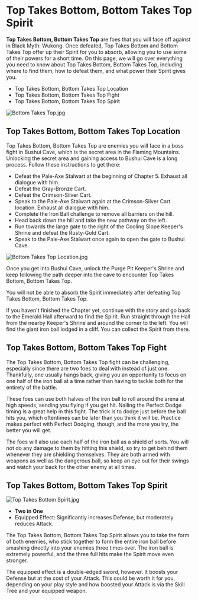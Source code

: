 # Top Takes Bottom, Bottom Takes Top Spirit

**Top Takes Bottom, Bottom Takes Top** are foes that you will face off against in Black Myth: Wukong. Once defeated, Top Takes Bottom and Bottom Takes Top offer up their Spirit for you to absorb, allowing you to use some of their powers for a short time. On this page, we will go over everything you need to know about Top Takes Bottom, Bottom Takes Top, including where to find them, how to defeat them, and what power their Spirit gives you. 

  * Top Takes Bottom, Bottom Takes Top Location
* Top Takes Bottom, Bottom Takes Top Fight
* Top Takes Bottom, Bottom Takes Top Spirit

![Bottom Takes Top.jpg](https://oyster.ignimgs.com/mediawiki/apis.ign.com/black-myth-wukong/2/21/Bottom_Takes_Top.jpg)

## Top Takes Bottom, Bottom Takes Top Location

Top Takes Bottom, Bottom Takes Top are enemies you will face in a boss fight in Bushui Cave, which is the secret area in the Flaming Mountains. Unlocking the secret area and gaining access to Bushui Cave is a long process. Follow these instructions to get there: 

  * Defeat the Pale-Axe Stalwart at the beginning of Chapter 5. Exhaust all dialogue with him.
  * Defeat the Gray-Bronze Cart.
  * Defeat the Crimson-Silver Cart.
  * Speak to the Pale-Axe Stalwart again at the Crimson-Silver Cart location. Exhaust all dialogue with him.
  * Complete the Iron Ball challenge to remove all barriers on the hill.
  * Head back down the hill and take the new pathway on the left.
  * Run towards the large gate to the right of the Cooling Slope Keeper's Shrine and defeat the Rusty-Gold Cart.
  * Speak to the Pale-Axe Stalwart once again to open the gate to Bushui Cave.

![Bottom Takes Top Location.jpg](https://oyster.ignimgs.com/mediawiki/apis.ign.com/black-myth-wukong/1/14/Bottom_Takes_Top_Location.jpg)

Once you get into Bushui Cave, unlock the Purge Pit Keeper's Shrine and keep following the path deeper into the cave to encounter Top Takes Bottom, Bottom Takes Top. 

You will not be able to absorb the Spirit immediately after defeating Top Takes Bottom, Bottom Takes Top. 

If you haven't finished the Chapter yet, continue with the story and go back to the Emerald Hall afterward to find the Spirit. Run straight through the Hall from the nearby Keeper's Shrine and around the corner to the left. You will find the giant iron ball lodged in a cliff. You can collect the Spirit from there. 

## Top Takes Bottom, Bottom Takes Top Fight

The Top Takes Bottom, Bottom Takes Top fight can be challenging, especially since there are two foes to deal with instead of just one. Thankfully, one usually hangs back, giving you an opportunity to focus on one half of the iron ball at a time rather than having to tackle both for the entirety of the battle. 

These foes can use both halves of the iron ball to roll around the arena at high speeds, sending you flying if you get hit. Nailing the Perfect Dodge timing is a great help in this fight. The trick is to dodge just before the ball hits you, which oftentimes can be later than you think it will be. Practice makes perfect with Perfect Dodging, though, and the more you try, the better you will get. 

The foes will also use each half of the iron ball as a shield of sorts. You will not do any damage to them by hitting this shield, so try to get behind them whenever they are shielding themselves. They are both armed with weapons as well as the dangerous ball, so keep an eye out for their swings and watch your back for the other enemy at all times. 

## Top Takes Bottom, Bottom Takes Top Spirit

![Top Takes Bottom Spirit.jpg](https://oyster.ignimgs.com/mediawiki/apis.ign.com/black-myth-wukong/9/90/Top_Takes_Bottom_Spirit.jpg)

  * **Two in One**
  * Equipped Effect: Significantly increases Defense, but moderately reduces Attack. 

The Top Takes Bottom, Bottom Takes Top Spirit allows you to take the form of both enemies, who stick together to form the entire iron ball before smashing directly into your enemies three times over. The iron ball is extremely powerful, and the three full hits make the Spirit move even stronger. 

The equipped effect is a double-edged sword, however. It boosts your Defense but at the cost of your Attack. This could be worth it for you, depending on your play style and how boosted your Attack is via the Skill Tree and your equipped weapon. 

